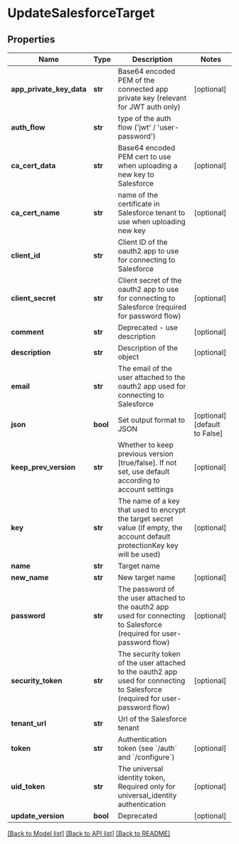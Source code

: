 # UpdateSalesforceTarget

## Properties
Name | Type | Description | Notes
------------ | ------------- | ------------- | -------------
**app_private_key_data** | **str** | Base64 encoded PEM of the connected app private key (relevant for JWT auth only) | [optional] 
**auth_flow** | **str** | type of the auth flow (&#39;jwt&#39; / &#39;user-password&#39;) | 
**ca_cert_data** | **str** | Base64 encoded PEM cert to use when uploading a new key to Salesforce | [optional] 
**ca_cert_name** | **str** | name of the certificate in Salesforce tenant to use when uploading new key | [optional] 
**client_id** | **str** | Client ID of the oauth2 app to use for connecting to Salesforce | 
**client_secret** | **str** | Client secret of the oauth2 app to use for connecting to Salesforce (required for password flow) | [optional] 
**comment** | **str** | Deprecated - use description | [optional] 
**description** | **str** | Description of the object | [optional] 
**email** | **str** | The email of the user attached to the oauth2 app used for connecting to Salesforce | 
**json** | **bool** | Set output format to JSON | [optional] [default to False]
**keep_prev_version** | **str** | Whether to keep previous version [true/false]. If not set, use default according to account settings | [optional] 
**key** | **str** | The name of a key that used to encrypt the target secret value (if empty, the account default protectionKey key will be used) | [optional] 
**name** | **str** | Target name | 
**new_name** | **str** | New target name | [optional] 
**password** | **str** | The password of the user attached to the oauth2 app used for connecting to Salesforce (required for user-password flow) | [optional] 
**security_token** | **str** | The security token of the user attached to the oauth2 app used for connecting to Salesforce  (required for user-password flow) | [optional] 
**tenant_url** | **str** | Url of the Salesforce tenant | 
**token** | **str** | Authentication token (see &#x60;/auth&#x60; and &#x60;/configure&#x60;) | [optional] 
**uid_token** | **str** | The universal identity token, Required only for universal_identity authentication | [optional] 
**update_version** | **bool** | Deprecated | [optional] 

[[Back to Model list]](../README.md#documentation-for-models) [[Back to API list]](../README.md#documentation-for-api-endpoints) [[Back to README]](../README.md)


